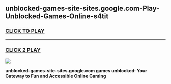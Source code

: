 
## unblocked-games-site-sites.google.com-Play-Unblocked-Games-Online-s4tit
<h3>
<a href="https://premium76.site?title=unblocked-games-site-sites.google.com&ref=25A">CLICK TO PLAY</a></h3>
<hr>

<h3>
<a href="https://premium76.site?title=unblocked-games-site-sites.google.com&ref=25A">CLICK 2 PLAY</a>
  
</h3>

<a href="https://premium76.site?title=unblocked-games-site-sites.google.com&ref=25A"><img src="https://clearcache.store/games.png"></a>


**unblocked-games-site-sites.google.com games unblocked: Your Gateway to Fun and Accessible Online Gaming**
